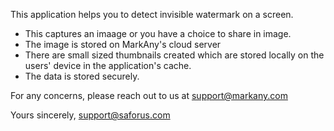 This application helps you to detect invisible watermark on a screen.
- This captures an imaage or you have a choice to share in image.
- The image is stored on MarkAny's cloud server
- There are small sized thumbnails created which are stored locally on the users' device in the application's cache.
- The data is stored securely.

For any concerns, please reach out to us at support@markany.com

Yours sincerely, 
support@saforus.com
